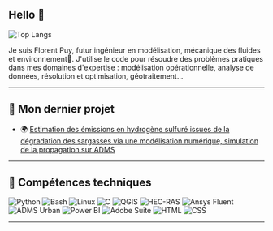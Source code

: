 ## Hello 👋

<!--
**floceans/floceans** is a ✨ _special_ ✨ repository because its `README.md` (this file) appears on your GitHub profile.

Here are some ideas to get you started:

- 🔭 I’m currently working on ...
- 🌱 I’m currently learning ...
- 👯 I’m looking to collaborate on ...
- 🤔 I’m looking for help with ...
- 💬 Ask me about ...
- 📫 How to reach me: ...
- 😄 Pronouns: ...
- ⚡ Fun fact: ...
-->



![Top Langs](https://github-readme-stats.vercel.app/api/top-langs/?username=floceans&layout=compact&langs_count=10&theme=radical)



Je suis Florent Puy, futur ingénieur en modélisation, mécanique des fluides et environnement🌻. J'utilise le code pour résoudre des problèmes pratiques dans mes domaines d'expertise : modélisation opérationnelle, analyse de données, résolution et optimisation, géotraitement... 

---

## 🌟 Mon dernier projet
- 🌍 [Estimation des émissions en hydrogène sulfuré
issues de la dégradation des sargasses via une
modélisation numérique, simulation de la propagation sur ADMS](https://floceans.github.io/rapports_PDF/Rapport_modelisation_H2S__Madininair_compressed.pdf)


---

## 🔧 Compétences techniques

![Python](https://img.shields.io/badge/Python-3.9-blue?logo=python&logoColor=white) ![Bash](https://img.shields.io/badge/Bash-Scripts-yellow?logo=gnu-bash&logoColor=white) ![Linux](https://img.shields.io/badge/Linux-Command%20Line-orange?logo=linux&logoColor=white) ![C](https://img.shields.io/badge/C-Programming-blue?logo=c&logoColor=white) ![QGIS](https://img.shields.io/badge/QGIS-3.x-green?logo=qgis&logoColor=white) ![HEC-RAS](https://img.shields.io/badge/HEC--RAS-Hydraulique-lightblue) 
![Ansys Fluent](https://img.shields.io/badge/Ansys%20Fluent-Simulation-red?logo=ansys&logoColor=white) ![ADMS Urban](https://img.shields.io/badge/ADMS%20Urban-Modélisation%20Air%20Urbain-purple) ![Power BI](https://img.shields.io/badge/Power%20BI-Dashboard-orange?logo=powerbi&logoColor=white) ![Adobe Suite](https://img.shields.io/badge/Adobe%20Suite-Design-red?logo=adobe&logoColor=white) ![HTML](https://img.shields.io/badge/HTML-Web%20Design-orange?logo=html5&logoColor=white) ![CSS](https://img.shields.io/badge/CSS-Styling-blue?logo=css3&logoColor=white)



---

